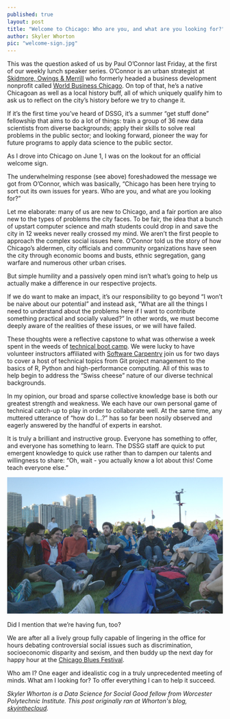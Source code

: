 ```yaml
---
published: true
layout: post
title: "Welcome to Chicago: Who are you, and what are you looking for?"
author: Skyler Whorton
pic: "welcome-sign.jpg"
---
```


This was the question asked of us by Paul O’Connor last Friday, at the first of our weekly lunch speaker series. O’Connor is an urban strategist at [Skidmore, Owings & Merrill](https://www.som.com/) who formerly headed a business development nonprofit called [World Business Chicago](http://www.worldbusinesschicago.com/). On top of that, he’s a native Chicagoan as well as a local history buff, all of which uniquely qualify him to ask us to reflect on the city’s history before we try to change it.

If it’s the first time you’ve heard of DSSG, it’s a summer “get stuff done” fellowship that aims to do a lot of things: train a group of 36 new data scientists from diverse backgrounds; apply their skills to solve real problems in the public sector; and looking forward, pioneer the way for future programs to apply data science to the public sector.

As I drove into Chicago on June 1, I was on the lookout for an official welcome sign.

The underwhelming response (see above) foreshadowed the message we got from O’Connor, which was basically, “Chicago has been here trying to sort out its own issues for years. Who are you, and what are you looking for?”

Let me elaborate: many of us are new to Chicago, and a fair portion are also new to the types of problems the city faces. To be fair, the idea that a bunch of upstart computer science and math students could drop in and save the city in 12 weeks never really crossed my mind. We aren’t the first people to approach the complex social issues here. O’Connor told us the story of how Chicago’s aldermen, city officials and community organizations have seen the city through economic booms and busts, ethnic segregation, gang warfare and numerous other urban crises.

But simple humility and a passively open mind isn’t what’s going to help us actually make a difference in our respective projects. 

If we do want to make an impact, it’s our responsibility to go beyond “I won’t be naive about our potential” and instead ask, “What are all the things I need to understand about the problems here if I want to contribute something practical and socially valued?” In other words, we must become deeply aware of the realities of these issues, or we will have failed.

These thoughts were a reflective capstone to what was otherwise a week spent in the weeds of [technical boot camp](http://dssg.io/2013/06/08/training-data-scientists-tools.html). We were lucky to have volunteer instructors affiliated with [Software Carpentry](http://software-carpentry.org/) join us for two days to cover a host of technical topics from Git project management to the basics of R, Python and high-performance computing. All of this was to help begin to address the “Swiss cheese” nature of our diverse technical backgrounds.

In my opinion, our broad and sparse collective knowledge base is both our greatest strength and weakness. We each have our own personal game of technical catch-up to play in order to collaborate well. At the same time, any muttered utterance of “how do I…?” has so far been nosily observed and eagerly answered by the handful of experts in earshot.

It is truly a brilliant and instructive group. Everyone has something to offer, and everyone has something to learn. The DSSG staff are quick to put emergent knowledge to quick use rather than to dampen our talents and willingness to share: “Oh, wait - you actually know a lot about this! Come teach everyone else.”

<img src="/img/posts/blues-fest.jpg" alt="Blues Festival">

Did I mention that we’re having fun, too? 

We are after all a lively group fully capable of lingering in the office for hours debating controversial social issues such as discrimination, socioeconomic disparity and sexism, and then buddy up the next day for happy hour at the [Chicago Blues Festival](http://www.cityofchicago.org/city/en/depts/dca/supp_info/chicago_blues_festival.html).

Who am I? One eager and idealistic cog in a truly unprecedented meeting of minds. What am I looking for? To offer everything I can to help it succeed.

*Skyler Whorton is a Data Science for Social Good fellow from Worcester Polytechnic Institute. This post originally ran at Whorton's blog, [skyinthecloud](http://skyinthecloud.tumblr.com/).*
